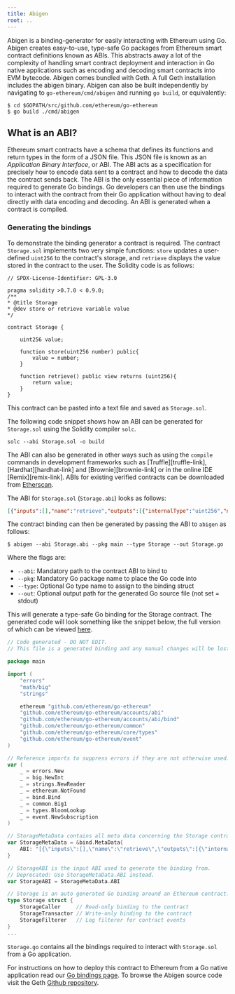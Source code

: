 ```yaml
---
title: Abigen
root: ..
---
```


Abigen is a binding-generator for easily interacting with Ethereum using Go.
Abigen creates easy-to-use, type-safe Go packages from Ethereum smart contract definitions known
as ABIs. This abstracts away a lot of the complexity of handling smart contract deployment
and interaction in Go native applications such as encoding and decoding smart contracts into
EVM bytecode. Abigen comes bundled with Geth. A full Geth installation includes the abigen binary.
Abigen can also be built independently by navigating to `go-ethereum/cmd/abigen` and running 
`go build`, or equivalently:

```
$ cd $GOPATH/src/github.com/ethereum/go-ethereum
$ go build ./cmd/abigen
```

## What is an ABI?

Ethereum smart contracts have a schema that defines its functions and return types in the form
of a JSON file. This JSON file is known as an *Application Binary Interface*, or ABI. The ABI
acts as a specification for precisely how to encode data sent to a contract and how to 
decode the data the contract sends back. The ABI is the only essential piece of information required to 
generate Go bindings. Go developers can then use the bindings to interact with the contract 
from their Go application without having to deal directly with data encoding and decoding. 
An ABI is generated when a contract is compiled.


### Generating the bindings

To demonstrate the binding generator a contract is required. The contract `Storage.sol` implements two 
very simple functions: `store` updates a user-defined `uint256` to the contract's storage, and `retrieve` 
displays the value stored in the contract to the user. The Solidity code is as follows:

```solidity
// SPDX-License-Identifier: GPL-3.0

pragma solidity >0.7.0 < 0.9.0;
/**
* @title Storage
* @dev store or retrieve variable value
*/

contract Storage {

	uint256 value;

	function store(uint256 number) public{
		value = number;
	}

	function retrieve() public view returns (uint256){
		return value;
	}
}
```

This contract can be pasted into a text file and saved as `Storage.sol`.

The following code snippet shows how an ABI can be generated for `Storage.sol` 
using the Solidity compiler `solc`.

```shell
solc --abi Storage.sol -o build
```

The ABI can also be generated in other ways such as using the `compile` commands in development
frameworks such as [Truffle][truffle-link], [Hardhat][hardhat-link] and [Brownie][brownie-link] 
or in the online IDE [Remix][remix-link]. ABIs for existing
verified contracts can be downloaded from [Etherscan](etherscan.io).


The ABI for `Storage.sol` (`Storage.abi`) looks as follows:

```json
[{"inputs":[],"name":"retrieve","outputs":[{"internalType":"uint256","name":"","type":"uint256"}],"stateMutability":"view","type":"function"},{"inputs":[{"internalType":"uint256","name":"number","type":"uint256"}],"name":"store","outputs":[],"stateMutability":"nonpayable","type":"function"}]
```

The contract binding can then be generated by passing the ABI to `abigen` as follows:

```
$ abigen --abi Storage.abi --pkg main --type Storage --out Storage.go
```

Where the flags are:

 * `--abi`: Mandatory path to the contract ABI to bind to
 * `--pkg`: Mandatory Go package name to place the Go code into
 * `--type`: Optional Go type name to assign to the binding struct
 * `--out`: Optional output path for the generated Go source file (not set = stdout)

This will generate a type-safe Go binding for the Storage contract. The generated code will
look something like the snippet below, the full version of which can be viewed 
[here](https://gist.github.com/jmcook1186/a78e59d203bb54b06e1b81f2cda79d93).

```go
// Code generated - DO NOT EDIT.
// This file is a generated binding and any manual changes will be lost.

package main

import (
	"errors"
	"math/big"
	"strings"

	ethereum "github.com/ethereum/go-ethereum"
	"github.com/ethereum/go-ethereum/accounts/abi"
	"github.com/ethereum/go-ethereum/accounts/abi/bind"
	"github.com/ethereum/go-ethereum/common"
	"github.com/ethereum/go-ethereum/core/types"
	"github.com/ethereum/go-ethereum/event"
)

// Reference imports to suppress errors if they are not otherwise used.
var (
	_ = errors.New
	_ = big.NewInt
	_ = strings.NewReader
	_ = ethereum.NotFound
	_ = bind.Bind
	_ = common.Big1
	_ = types.BloomLookup
	_ = event.NewSubscription
)

// StorageMetaData contains all meta data concerning the Storage contract.
var StorageMetaData = &bind.MetaData{
	ABI: "[{\"inputs\":[],\"name\":\"retrieve\",\"outputs\":[{\"internalType\":\"uint256\",\"name\":\"\",\"type\":\"uint256\"}],\"stateMutability\":\"view\",\"type\":\"function\"},{\"inputs\":[{\"internalType\":\"uint256\",\"name\":\"number\",\"type\":\"uint256\"}],\"name\":\"store\",\"outputs\":[],\"stateMutability\":\"nonpayable\",\"type\":\"function\"}]",
}

// StorageABI is the input ABI used to generate the binding from.
// Deprecated: Use StorageMetaData.ABI instead.
var StorageABI = StorageMetaData.ABI

// Storage is an auto generated Go binding around an Ethereum contract.
type Storage struct {
	StorageCaller     // Read-only binding to the contract
	StorageTransactor // Write-only binding to the contract
	StorageFilterer   // Log filterer for contract events
}
...

```

`Storage.go` contains all the bindings required to interact with `Storage.sol` from a Go application.

For instructions on how to deploy this contract to Ethereum from a Go native application read our
[Go bindings page](/content/docs/developers/dapp-developer/native.md). To browse the Abigen source code
visit the Geth [Github repository](https://github.com/ethereum/go-ethereum/tree/master/cmd/abigen).
